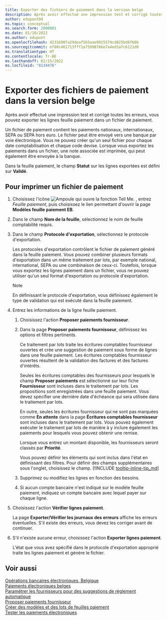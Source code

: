 ```yaml
---
title: Exporter des fichiers de paiement dans la version belge
description: Après avoir effectué une impression test et corrigé toutes les erreurs, vous pouvez imprimer les lignes feuille paiement dans un fichier de paiement dans la version belge de Business Central.
author: edupont04
ms.topic: conceptual
ms.search.form: 2000001
ms.date: 01/10/2022
ms.author: edupont
ms.openlocfilehash: 4231690fa29deaf565aae9915574cd825bd8f60b
ms.sourcegitcommit: ef80c461713fff1a75998766e7a4ed3a7c6121d0
ms.translationtype: HT
ms.contentlocale: fr-BE
ms.lasthandoff: 02/15/2022
ms.locfileid: "8134476"
---
```

# <a name="export-payment-files-in-the-belgian-version"></a>Exporter des fichiers de paiement dans la version belge

Après avoir effectué une impression test et corrigé toutes les erreurs, vous pouvez exporter les lignes feuille paiement dans un fichier de paiement.  

Un fichier de paiement contient les paiements nationaux, internationaux, SEPA ou SEPA hors euro. Le fichier peut être envoyé vers une banque par voie électronique. Vous ne pouvez créer qu'un seul fichier pour chaque date comptabilisation et chaque code devise. Lorsque vous exportez les paiements dans un fichier, une note associée est imprimée, qui peut également être envoyée à la banque.  

Dans la feuille paiement, le champ **Statut** sur les lignes exportées est défini sur **Validé**.  

## <a name="to-print-a-payment-file"></a>Pour imprimer un fichier de paiement  

1. Choisissez l'icône ![Ampoule qui ouvre la fonction Tell Me.](../../media/ui-search/search_small.png "Dites-moi ce que vous voulez faire") , entrez *Feuille paiement*, puis choisissez le lien permettant d'ouvrir la page **Modèles feuille paiement EB**.  
2. Dans le champ **Nom de la feuille**, sélectionnez le nom de feuille comptabilité requis.  
3. Dans le champ **Protocole d'exportation**, sélectionnez le protocole d'exportation.  

    Les protocoles d'exportation contrôlent le fichier de paiement généré dans la feuille paiement. Vous pouvez combiner plusieurs formats d'exportation dans un même traitement par lots, par exemple national, international, SEPA ou une combinaison de ceux-ci. Toutefois, lorsque vous exportez les lignes paiement dans un fichier, vous ne pouvez utiliser qu'un seul format d'exportation ou protocole d'exportation.  

    > [!NOTE]
    > En définissant le protocole d'exportation, vous définissez également le type de validation qui est exécuté dans la feuille paiement.
4. Entrez les informations de la ligne feuille paiement.

    1. Choisissez l'action **Proposer paiements fournisseur**.
    2. Dans la page **Proposer paiements fournisseur**, définissez les options et filtres pertinents.

        Ce traitement par lots traite les écritures comptables fournisseur ouvertes et crée une suggestion de paiement sous forme de lignes dans une feuille paiement. Les écritures comptables fournisseur ouvertes résultent de la validation des factures et des factures d'intérêts.

        Seules les écritures comptables des fournisseurs pour lesquels le champ **Proposer paiements** est sélectionné sur leur fiche **Fournisseur** sont incluses dans le traitement par lots. Les propositions sont enregistrées dans une feuille paiement. Vous devez spécifier une dernière date d'échéance qui sera utilisée dans le traitement par lots.

        En outre, seules les écritures fournisseur qui ne sont pas marquées comme **En attente** dans la page **Écritures comptables fournisseur** sont incluses dans le traitement par lots. Vous pouvez également exécuter le traitement par lots de manière à y inclure également les paiements pour lesquels vous pouvez obtenir une remise.

        Lorsque vous entrez un montant disponible, les fournisseurs seront classés par **Priorité**.

        Vous pouvez définir les éléments qui sont inclus dans l'état en définissant des filtres. Pour définir des champs supplémentaires sous l'onglet, choisissez le champ. [!INCLUDE [tooltip-inline-tip_md](../../includes/tooltip-inline-tip_md.md)]
    3. Supprimez ou modifiez les lignes en fonction des besoins.
    4. Si aucun compte bancaire n'est indiqué sur le modèle feuille paiement, indiquez un compte bancaire avec lequel payer sur chaque ligne.
5. Choisissez l'action **Vérifier lignes paiement**.

    La page **Exporter/Vérifier les journaux des erreurs** affiche les erreurs éventuelles. S'il existe des erreurs, vous devez les corriger avant de continuer.

6. S'il n'existe aucune erreur, choisissez l'action **Exporter lignes paiement**.  

    L'état que vous avez spécifié dans le protocole d'exportation approprié traite les lignes paiement et génère le fichier.  

## <a name="see-also"></a>Voir aussi

[Opérations bancaires électroniques, Belgique](belgian-electronic-banking.md)  
[Paiements électroniques belges](belgian-electronic-payments.md)  
[Paramétrer les fournisseurs pour des suggestions de règlement automatique](how-to-set-up-vendors-for-automatic-payment-suggestions.md)  
[Proposer paiements fournisseur](../../payables-how-suggest-vendor-payments.md)  
[Créer des modèles et des lots de feuilles paiement](how-to-create-payment-journal-templates-and-batches.md)  
[Tester les paiements électroniques](how-to-test-electronic-payments.md)  
